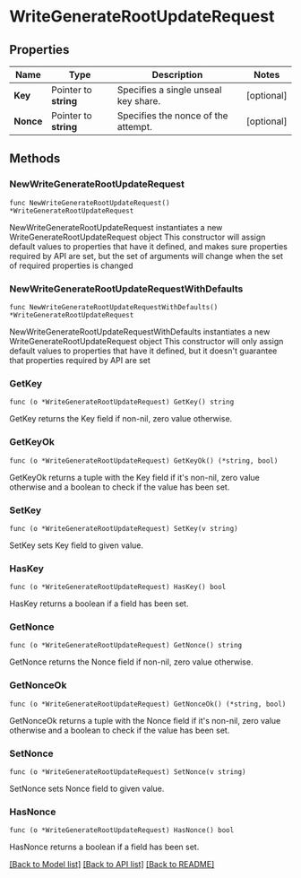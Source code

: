# WriteGenerateRootUpdateRequest

## Properties

Name | Type | Description | Notes
------------ | ------------- | ------------- | -------------
**Key** | Pointer to **string** | Specifies a single unseal key share. | [optional] 
**Nonce** | Pointer to **string** | Specifies the nonce of the attempt. | [optional] 

## Methods

### NewWriteGenerateRootUpdateRequest

`func NewWriteGenerateRootUpdateRequest() *WriteGenerateRootUpdateRequest`

NewWriteGenerateRootUpdateRequest instantiates a new WriteGenerateRootUpdateRequest object
This constructor will assign default values to properties that have it defined,
and makes sure properties required by API are set, but the set of arguments
will change when the set of required properties is changed

### NewWriteGenerateRootUpdateRequestWithDefaults

`func NewWriteGenerateRootUpdateRequestWithDefaults() *WriteGenerateRootUpdateRequest`

NewWriteGenerateRootUpdateRequestWithDefaults instantiates a new WriteGenerateRootUpdateRequest object
This constructor will only assign default values to properties that have it defined,
but it doesn't guarantee that properties required by API are set

### GetKey

`func (o *WriteGenerateRootUpdateRequest) GetKey() string`

GetKey returns the Key field if non-nil, zero value otherwise.

### GetKeyOk

`func (o *WriteGenerateRootUpdateRequest) GetKeyOk() (*string, bool)`

GetKeyOk returns a tuple with the Key field if it's non-nil, zero value otherwise
and a boolean to check if the value has been set.

### SetKey

`func (o *WriteGenerateRootUpdateRequest) SetKey(v string)`

SetKey sets Key field to given value.

### HasKey

`func (o *WriteGenerateRootUpdateRequest) HasKey() bool`

HasKey returns a boolean if a field has been set.

### GetNonce

`func (o *WriteGenerateRootUpdateRequest) GetNonce() string`

GetNonce returns the Nonce field if non-nil, zero value otherwise.

### GetNonceOk

`func (o *WriteGenerateRootUpdateRequest) GetNonceOk() (*string, bool)`

GetNonceOk returns a tuple with the Nonce field if it's non-nil, zero value otherwise
and a boolean to check if the value has been set.

### SetNonce

`func (o *WriteGenerateRootUpdateRequest) SetNonce(v string)`

SetNonce sets Nonce field to given value.

### HasNonce

`func (o *WriteGenerateRootUpdateRequest) HasNonce() bool`

HasNonce returns a boolean if a field has been set.


[[Back to Model list]](../README.md#documentation-for-models) [[Back to API list]](../README.md#documentation-for-api-endpoints) [[Back to README]](../README.md)


